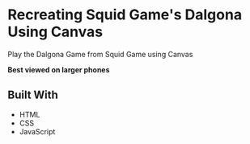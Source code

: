 # Recreating Squid Game's Dalgona Using Canvas

Play the Dalgona Game from Squid Game using Canvas

**Best viewed on larger phones**

## Built With
* HTML
* CSS
* JavaScript
